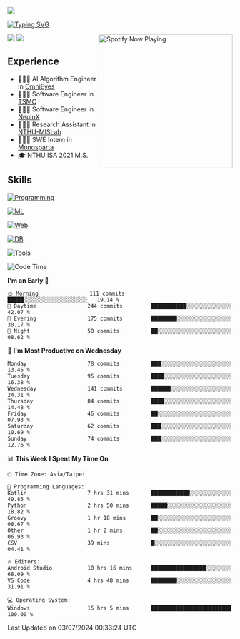 ![](https://komarev.com/ghpvc/?username=peter0512lee&color=ff69b4)

[![Typing SVG](https://readme-typing-svg.herokuapp.com?color=F742BA&size=20&lines=Hi!+I'm+JYL)](https://git.io/typing-svg)

[<img src="https://spotify-now-playing.peter0512lee.vercel.app/api/spotify-playing" alt="Spotify Now Playing" width="300" align="right" />](https://open.spotify.com/user/21iyoswqgnkoe7peuesmqnhgy)

![](https://leetcard.jacoblin.cool/peter0512lee?theme=dark)
![](https://github-readme-activity-graph.vercel.app/graph?username=peter0512lee&theme=github)

## Experience
- 🧑🏻‍💻 AI Algorithm Engineer in [OmniEyes](https://www.theomnieyes.com/)
- 🧑🏻‍💻 Software Engineer in [TSMC](https://www.tsmc.com/)
- 🧑🏻‍💻 Software Engineer in [NeuinX](https://neuinx.com/)
- 🧑🏻‍💻 Research Assistant in [NTHU-MISLab](https://mislab.cs.nthu.edu.tw/)
- 🧑🏻‍💻 SWE Intern in [Monosparta](https://monosparta.org/)
- 🎓 NTHU ISA 2021 M.S.

## Skills
[![Programming](https://skillicons.dev/icons?i=py,kotlin,js)](https://skillicons.dev)

[![ML](https://skillicons.dev/icons?i=pytorch,opencv,sklearn)](https://skillicons.dev)

[![Web](https://skillicons.dev/icons?i=html,css,react,tailwind,nodejs,vite)](https://skillicons.dev)

[![DB](https://skillicons.dev/icons?i=firebase,sqlite,mysql,mongodb)](https://skillicons.dev)

[![Tools](https://skillicons.dev/icons?i=git,github,githubactions,vercel,docker,kubernetes,vscode,postman,anaconda,androidstudio)](https://skillicons.dev)

<!--
<table><tr><td valign="top" width="50%">

<img src="https://github-readme-stats-sigma-five.vercel.app/api?username=peter0512lee&hide_border=true&show_icons=true&locale=en&layout=compact&theme=dracula" align="left" style="width: 100%" />

</td><td valign="top" width="50%">

<img src="https://github-readme-stats-sigma-five.vercel.app/api/top-langs?username=peter0512lee&hide_border=true&show_icons=true&locale=en&layout=compact&theme=dracula" align="left" style="width: 100%" />

</td></tr></table>  
-->

<!--START_SECTION:waka-->
![Code Time](http://img.shields.io/badge/Code%20Time-1%2C144%20hrs%209%20mins-blue)

**I'm an Early 🐤** 

```text
🌞 Morning                111 commits         █████░░░░░░░░░░░░░░░░░░░░   19.14 % 
🌆 Daytime                244 commits         ███████████░░░░░░░░░░░░░░   42.07 % 
🌃 Evening                175 commits         ████████░░░░░░░░░░░░░░░░░   30.17 % 
🌙 Night                  50 commits          ██░░░░░░░░░░░░░░░░░░░░░░░   08.62 % 
```
📅 **I'm Most Productive on Wednesday** 

```text
Monday                   78 commits          ███░░░░░░░░░░░░░░░░░░░░░░   13.45 % 
Tuesday                  95 commits          ████░░░░░░░░░░░░░░░░░░░░░   16.38 % 
Wednesday                141 commits         ██████░░░░░░░░░░░░░░░░░░░   24.31 % 
Thursday                 84 commits          ████░░░░░░░░░░░░░░░░░░░░░   14.48 % 
Friday                   46 commits          ██░░░░░░░░░░░░░░░░░░░░░░░   07.93 % 
Saturday                 62 commits          ███░░░░░░░░░░░░░░░░░░░░░░   10.69 % 
Sunday                   74 commits          ███░░░░░░░░░░░░░░░░░░░░░░   12.76 % 
```


📊 **This Week I Spent My Time On** 

```text
🕑︎ Time Zone: Asia/Taipei

💬 Programming Languages: 
Kotlin                   7 hrs 31 mins       ████████████░░░░░░░░░░░░░   49.85 % 
Python                   2 hrs 50 mins       █████░░░░░░░░░░░░░░░░░░░░   18.82 % 
Groovy                   1 hr 18 mins        ██░░░░░░░░░░░░░░░░░░░░░░░   08.67 % 
Other                    1 hr 2 mins         ██░░░░░░░░░░░░░░░░░░░░░░░   06.93 % 
CSV                      39 mins             █░░░░░░░░░░░░░░░░░░░░░░░░   04.41 % 

🔥 Editors: 
Android Studio           10 hrs 16 mins      █████████████████░░░░░░░░   68.09 % 
VS Code                  4 hrs 48 mins       ████████░░░░░░░░░░░░░░░░░   31.91 % 

💻 Operating System: 
Windows                  15 hrs 5 mins       █████████████████████████   100.00 % 
```


 Last Updated on 03/07/2024 00:33:24 UTC
<!--END_SECTION:waka-->


<!--
**peter0512lee/peter0512lee** is a ✨ _special_ ✨ repository because its `README.md` (this file) appears on your GitHub profile.

